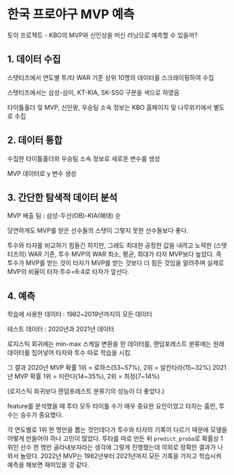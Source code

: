 # 한국 프로야구 MVP 예측

토이 프로젝트 - KBO의 MVP와 신인상을 머신 러닝으로 예측할 수 있을까?

## 1. 데이터 수집

스탯티즈에서 연도별 투/타 WAR 기준 상위 10명의 데이터를 스크래이핑하여 수집

스탯티즈에서는 삼성-삼미, KT-KIA, SK-SSG 구분을 색으로 하였음

타이틀홀더 및 MVP, 신인왕, 우승팀 소속 정보는 KBO 홈페이지 및 나무위키에서 별도로 수집



## 2. 데이터 통합

수집한 타이틀홀더와 우승팀 소속 정보로 새로운 변수를 생성

MVP 데이터로 y 변수 생성



## 3. 간단한 탐색적 데이터 분석

MVP 배출 팀 : 삼성-두산(OB)-KIA(해태) 순

당연하게도 MVP를 받은 선수들의 스탯이 그렇지 못한 선수들보다 좋다.

투수와 타자를 비교하기 힘들긴 하지만, 그래도 최대한 공정한 값을 내려고 노력한 (스탯티즈의) WAR 기준, 투수 MVP의 WAR 최소, 평균, 최대가 타자 MVP보다 높았다. 즉 투수가 MVP를 받는 것이 타자가 MVP를 받는 것보다 더 힘든 것임을 알려주며 실제로 MVP의 비율이 타자:투수=6:4로 타자가 앞선다.



## 4. 예측

학습에 사용한 데이터 : 1982\~2019년까지의 모든 데이터

테스트 데이터 : 2020년과 2021년 데이터

로지스틱 회귀에는 min-max 스케일 변환을 한 데이터를, 랜덤포레스트 분류에는 원래 데이터를 집어넣어 타자와 투수 따로 학습을 시킴.

그 결과 2020년 MVP 확률 1위 = 로하스(53~57%), 2위 = 알칸타라(15~32%)
2021년 MVP 확률 1위 = 미란다(14~35%), 2위 = 최정(7~14%)

(로지스틱 회귀보다 랜덤포레스트 분류기의 성능이 더 좋았다.)

feature를 분석했을 때 투타 모두 타이틀 수가 매우 중요한 요인이었고 타자는 홈런, 투수는 승수가 중요했다.

각 연도별로 1위 한 명만을 뽑는 것인데다가 투수와 타자의 기록이 다르기 때문에 모델을 어떻게 만들어야 하나 고민이 많았다. 투타를 따로 만든 뒤 `predict_proba`로 확률상 1위인 선수 한 명만 골라내보자라는 생각에 그렇게 진행했는데 의외로 정확한 결과가 나와서 놀랐다.
2022년 MVP는 1982년부터 2021년까지 모든 기록을 가지고 학습시켜 예측을 해보면 재미있을 것 같다.
